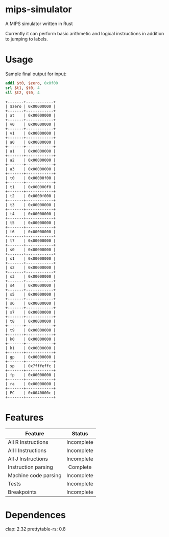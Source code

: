 # mips-simulator
A MIPS simulator written in Rust

Currently it can perform basic arithmetic and logical instructions in addition to jumping to labels.

# Usage

Sample final output for input:
```mips
addi $t0, $zero, 0x0f00
srl $t1, $t0, 4
sll $t2, $t0, 4
```

```
+-------+------------+
| $zero | 0x00000000 |
+-------+------------+
| at    | 0x00000000 |
+-------+------------+
| v0    | 0x00000000 |
+-------+------------+
| v1    | 0x00000000 |
+-------+------------+
| a0    | 0x00000000 |
+-------+------------+
| a1    | 0x00000000 |
+-------+------------+
| a2    | 0x00000000 |
+-------+------------+
| a3    | 0x00000000 |
+-------+------------+
| t0    | 0x00000f00 |
+-------+------------+
| t1    | 0x000000f0 |
+-------+------------+
| t2    | 0x0000f000 |
+-------+------------+
| t3    | 0x00000000 |
+-------+------------+
| t4    | 0x00000000 |
+-------+------------+
| t5    | 0x00000000 |
+-------+------------+
| t6    | 0x00000000 |
+-------+------------+
| t7    | 0x00000000 |
+-------+------------+
| s0    | 0x00000000 |
+-------+------------+
| s1    | 0x00000000 |
+-------+------------+
| s2    | 0x00000000 |
+-------+------------+
| s3    | 0x00000000 |
+-------+------------+
| s4    | 0x00000000 |
+-------+------------+
| s5    | 0x00000000 |
+-------+------------+
| s6    | 0x00000000 |
+-------+------------+
| s7    | 0x00000000 |
+-------+------------+
| t8    | 0x00000000 |
+-------+------------+
| t9    | 0x00000000 |
+-------+------------+
| k0    | 0x00000000 |
+-------+------------+
| k1    | 0x00000000 |
+-------+------------+
| gp    | 0x00000000 |
+-------+------------+
| sp    | 0x7fffeffc |
+-------+------------+
| fp    | 0x00000000 |
+-------+------------+
| ra    | 0x00000000 |
+-------+------------+
| PC    | 0x0040000c |
+-------+------------+
```

# Features

| Feature  | Status |
| ------------- | :-------------: |
| All R Instructions  | Incomplete  |
| All I Instructions  | Incomplete  |
| All J Instructions | Incomplete |
| Instruction parsing | Complete |
| Machine code parsing | Incomplete |
| Tests | Incomplete |
| Breakpoints | Incomplete |

# Dependences 
clap: 2.32
prettytable-rs: 0.8